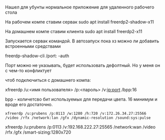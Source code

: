 Нашел для убунты нормальное приложение для удаленного рабочего стола

На рабочем компе ставим сервак sudo apt install freerdp2-shadow-x11

На домашнем компе ставим клиента sudo apt install freerdp2-x11

  

Запускается сервак командой. В автозапуск пока хз можно ли добавить встроенными средствами

freerdp-shadow-cli /port:<port> -auth

Порт можно не указывать, будет использовать дефолтный. Но у меня он с чем-то конфликтует 

  

чтоб подключиться с домашнего компа:

xfreerdp /u:<имя пользователя> /p:<пароль> /v:<ip:port> /bpp:16

bpp - количетсво бит используемых для передачи цвета. 16 минимум и вроде его достаточно.

```
xfreerdp /u:prubens /p:0113 /w:1280 /h:720 /v:172.26.34.27:25566 /video /rfx /network:lan /gfx /dynamic-resolution /sound:sys:pulse
```

xfreerdp /u:prubens /p:0113 /v:192.168.222.27:25565 /network:wan /video /rfx /gfx /smart-sizing:1280x720